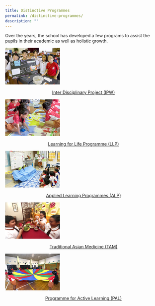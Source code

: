 ```yaml
---
title: Distinctive Programmes
permalink: /distinctive-programmes/
description: ""
---
```

Over the years, the school has developed a few programs to assist the pupils in their academic as well as holistic growth.


<a href="/distinctive-programmes/inter-disciplinary-project"> 
<img src="/images/Inter%20Disciplinary%20Project.jpg"  style="width:35%"><p style="text-align:center;">Inter Disciplinary Project (IPW) </p> </a>


<a href="/distinctive-programmes/learning-for-life-programmes">
<img src="/images/Learning%20for%20Life%20Programme.jpg"  style="width:35%"><p style="text-align:center;">Learning for Life Programme (LLP)</p>
</a>

<a href="/distinctive-programmes/applied-learning-programmes">
<img src="/images/Applied%20Learning%20Programmes.jpg"  style="width:35%"><p style="text-align:center;">Applied Learning Programmes (ALP)</p>
</a>


<a href="/distinctive-programmes/traditional-asian-medicine">
<img src="/images/Traditional%20Asian%20Medicine.jpg"  style="width:35%"><p style="text-align:center;">Traditional Asian Medicine (TAM)</p>
</a>


<a href="/distinctive-programmes/programme-for-active-learning">
<img src="/images/Programme%20for%20Active%20Learning.jpg"  style="width:35%"><p style="text-align:center;">Programme for Active Learning (PAL)</p>
</a>